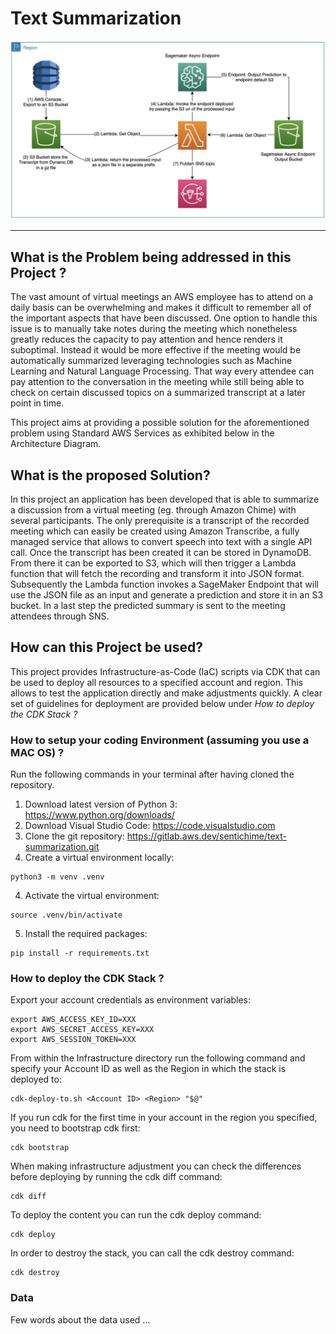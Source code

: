# Text Summarization


<center>
<img src="Architecture Diagram.png" width=1000/>
</center>

---

## What is the Problem being addressed in this Project ?

The vast amount of virtual meetings an AWS employee has to attend on a daily basis can be overwhelming and makes it difficult to remember all of the important aspects that have been discussed. One option to handle this issue is to manually take notes during the meeting which nonetheless greatly reduces the capacity to pay attention and hence renders it suboptimal. Instead it would be more effective if the meeting would be automatically summarized leveraging technologies such as Machine Learning and Natural Language Processing. That way every attendee can pay attention to the conversation in the meeting while still being able to check on certain discussed topics on a summarized transcript at a later point in time. 

This project aims at providing a possible solution for the aforementioned problem using Standard AWS Services as exhibited below in the Architecture Diagram.

## What is the proposed Solution?

In this project an application has been developed that is able to summarize a discussion from a virtual meeting (eg. through Amazon Chime) with several participants. The only prerequisite is a transcript of the recorded meeting which can easily be created using Amazon Transcribe, a fully managed service that allows to convert speech into text with a single API call. Once the transcript has been created it can be stored in DynamoDB. From there it can be exported to S3, which will then trigger a Lambda function that will fetch the recording and transform it into JSON format. Subsequently the Lambda function invokes a SageMaker Endpoint that will use the JSON file as an input and generate a prediction and store it in an S3 bucket. In a last step the predicted summary is sent to the meeting attendees through SNS.

## How can this Project be used?

<!-- For this application, all services have been provisioned on the AWS Console and hence no IaC script is currently available. Nonetheless we provide all the details needed to recreate the application quickly in a new account. This includes an Architecture Diagram and multiple code scripts used for the Lambda function as well as data preprocessing and training scripts. Finally we also provide the input data to train, validate and test the model. -->
This project provides Infrastructure-as-Code (IaC) scripts via CDK that can be used to deploy all resources to a specified account and region. This allows to test the application directly and make adjustments quickly. A clear set of guidelines for deployment are provided below under *How to deploy the CDK Stack ?*

### How to setup your coding Environment (assuming you use a MAC OS) ?

Run the following commands in your terminal after having cloned the repository.

1. Download latest version of Python 3: https://www.python.org/downloads/
2. Download Visual Studio Code: https://code.visualstudio.com
3. Clone the git repository: https://gitlab.aws.dev/sentichime/text-summarization.git
3. Create a virtual environment locally:
```
python3 -m venv .venv
```
4. Activate the virtual environment: 
```
source .venv/bin/activate
```
5. Install the required packages:

```
pip install -r requirements.txt
```

### How to deploy the CDK Stack ?

Export your account credentials as environment variables:

```
export AWS_ACCESS_KEY_ID=XXX
export AWS_SECRET_ACCESS_KEY=XXX
export AWS_SESSION_TOKEN=XXX
```

From within the Infrastructure directory run the following command and specify your Account ID as well as the Region in which the stack is deployed to:

```
cdk-deploy-to.sh <Account ID> <Region> "$@"
```

If you run cdk for the first time in your account in the region you specified, you need to bootstrap cdk first:

```
cdk bootstrap
```
When making infrastructure adjustment you can check the differences before deploying by running the cdk diff command:

```
cdk diff
```

To deploy the content you can run the cdk deploy command:

```
cdk deploy
```

In order to destroy the stack, you can call the cdk destroy command:

```
cdk destroy
```

### Data
 Few words about the data used ...